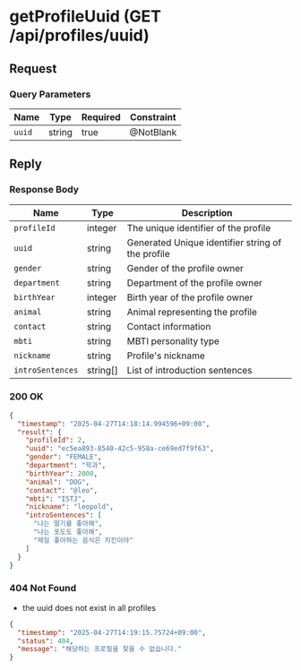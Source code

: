 # getProfileUuid (GET /api/profiles/uuid)

## Request

### Query Parameters

| Name   | Type   | Required | Constraint |
|--------|--------|----------|------------|
| `uuid` | string | true     | @NotBlank  |

## Reply

### Response Body

| Name             | Type     | Description                                       |
|------------------|----------|---------------------------------------------------|
| `profileId`      | integer  | The unique identifier of the profile              |
| `uuid`           | string   | Generated Unique identifier string of the profile |
| `gender`         | string   | Gender of the profile owner                       |
| `department`     | string   | Department of the profile owner                   |
| `birthYear`      | integer  | Birth year of the profile owner                   |
| `animal`         | string   | Animal representing the profile                   |
| `contact`        | string   | Contact information                               |
| `mbti`           | string   | MBTI personality type                             |
| `nickname`       | string   | Profile's nickname                                |
| `introSentences` | string[] | List of introduction sentences                    |

### 200 OK

```json
{
  "timestamp": "2025-04-27T14:18:14.994596+09:00",
  "result": {
    "profileId": 2,
    "uuid": "ec5ea893-8540-42c5-958a-ce69ed7f9f63",
    "gender": "FEMALE",
    "department": "학과",
    "birthYear": 2000,
    "animal": "DOG",
    "contact": "@leo",
    "mbti": "ISTJ",
    "nickname": "leopold",
    "introSentences": [
      "나는 딸기를 좋아해",
      "나는 포도도 좋아해",
      "제일 좋아하는 음식은 치킨이야"
    ]
  }
}
```

### 404 Not Found

- the uuid does not exist in all profiles

```json
{
  "timestamp": "2025-04-27T14:19:15.75724+09:00",
  "status": 404,
  "message": "해당하는 프로필을 찾을 수 없습니다."
}
```
